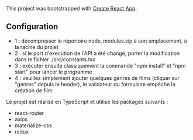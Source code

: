 This project was bootstrapped with [Create React App](https://github.com/facebook/create-react-app).

## Configuration

* 1 : décompresser le répertoire node_modules.zip à son emplacement, à la racine du projet
* 2 : si le port d'execution de l'API a été changé, porter la modification dans le fichier ./src/constants.tsx
* 3 : exécuter ensuite classiquement la commande "npm install" et "npm start" pour lancer le programme
* 4 : veuillez simplement ajouter quelques genres de films (cliquer sur "genres" depuis le header), le validateur du formulaire 
empêche la création de film

Le projet est réalisé en TypeScript et utilise les packages suivants :
* react-router
* axios
* materialize-css
* redux
